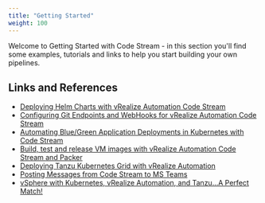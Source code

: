 ```yaml
---
title: "Getting Started"
weight: 100
---
```

Welcome to Getting Started with Code Stream - in this section you'll find some examples, tutorials and links to help you start building your own pipelines.

<!-- toc-tree -->

## Links and References
* [Deploying Helm Charts with vRealize Automation Code Stream](http://blogs.vmware.com/management/2021/04/deploying-helm-charts-with-vrealize-automation-code-stream.html)
* [Configuring Git Endpoints and WebHooks for vRealize Automation Code Stream](https://blogs.vmware.com/management/2020/11/configuring-git-endpoints-and-webhooks-for-vrealize-automation-code-stream.html)
* [Automating Blue/Green Application Deployments in Kubernetes with Code Stream](https://blogs.vmware.com/management/2020/10/automating-blue-green-application-deployments-in-kubernetes-with-code-stream.html)
* [Build, test and release VM images with vRealize Automation Code Stream and Packer](https://blogs.vmware.com/management/2020/08/build-test-and-release-vm-images-with-vra-code-stream-and-packer.html)
* [Deploying Tanzu Kubernetes Grid with vRealize Automation](https://blogs.vmware.com/management/2020/06/deploying-tanzu-kubernetes-grid-with-vrealize-automation.html)
* [Posting Messages from Code Stream to MS Teams](https://blogs.vmware.com/management/2020/05/vrealize-automation-posting-messages-from-codestream-to-ms-teams.html)
* [vSphere with Kubernetes, vRealize Automation, and Tanzu…A Perfect Match!](https://blogs.vmware.com/management/2020/08/v7-vra-tanzu.html)